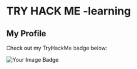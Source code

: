 # TRY HACK ME -learning
## My Profile

Check out my TryHackMe badge below:

<img src="https://tryhackme-badges.s3.amazonaws.com/lokinagure.png" alt="Your Image Badge" />
